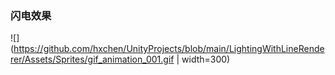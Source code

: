 ### 闪电效果


![](https://github.com/hxchen/UnityProjects/blob/main/LightingWithLineRenderer/Assets/Sprites/gif_animation_001.gif | width=300)
